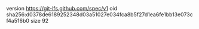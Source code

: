 version https://git-lfs.github.com/spec/v1
oid sha256:d0378de6189252348d03a51027e034fca8b5f27d1ea6fe1bb13e073cf4a516b0
size 92
